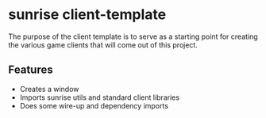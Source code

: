 # sunrise client-template

The purpose of the client template is to serve as a starting point for creating the various game clients that will come out of this project.

## Features

- Creates a window
- Imports sunrise utils and standard client libraries
- Does some wire-up and dependency imports
